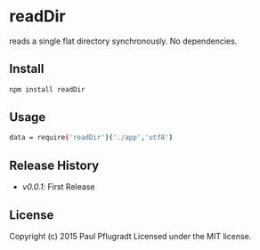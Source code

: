 # readDir

reads a single flat directory synchronously.
No dependencies.

## Install

```sh
npm install readDir

```

## Usage
```sh
data = require('readDir')('./app','utf8')

```

## Release History

 - *v0.0.1*: First Release

## License
Copyright (c) 2015 Paul Pflugradt
Licensed under the MIT license.